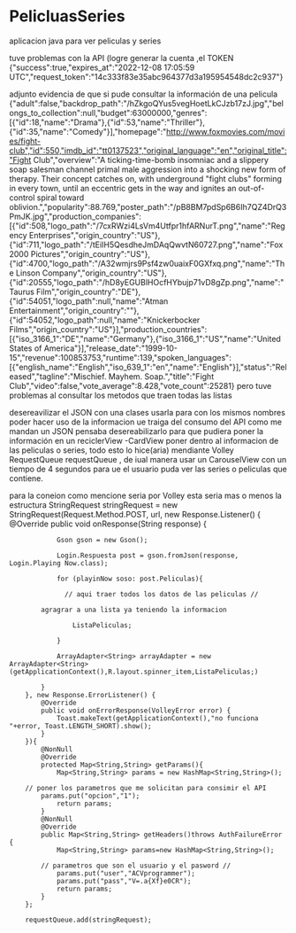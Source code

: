 # PelicluasSeries
aplicacion java para ver peliculas y series

tuve problemas con la API  (logre  generar la cuenta ,el TOKEN  {"success":true,"expires_at":"2022-12-08 17:05:59 UTC","request_token":"14c333f83e35abc964377d3a195954548dc2c937"}

adjunto evidencia de que si pude consultar la información de una pelicula 
{"adult":false,"backdrop_path":"/hZkgoQYus5vegHoetLkCJzb17zJ.jpg","belongs_to_collection":null,"budget":63000000,"genres":[{"id":18,"name":"Drama"},{"id":53,"name":"Thriller"},{"id":35,"name":"Comedy"}],"homepage":"http://www.foxmovies.com/movies/fight-club","id":550,"imdb_id":"tt0137523","original_language":"en","original_title":"Fight Club","overview":"A ticking-time-bomb insomniac and a slippery soap salesman channel primal male aggression into a shocking new form of therapy. Their concept catches on, with underground \"fight clubs\" forming in every town, until an eccentric gets in the way and ignites an out-of-control spiral toward oblivion.","popularity":88.769,"poster_path":"/pB8BM7pdSp6B6Ih7QZ4DrQ3PmJK.jpg","production_companies":[{"id":508,"logo_path":"/7cxRWzi4LsVm4Utfpr1hfARNurT.png","name":"Regency Enterprises","origin_country":"US"},{"id":711,"logo_path":"/tEiIH5QesdheJmDAqQwvtN60727.png","name":"Fox 2000 Pictures","origin_country":"US"},{"id":4700,"logo_path":"/A32wmjrs9Psf4zw0uaixF0GXfxq.png","name":"The Linson Company","origin_country":"US"},{"id":20555,"logo_path":"/hD8yEGUBlHOcfHYbujp71vD8gZp.png","name":"Taurus Film","origin_country":"DE"},{"id":54051,"logo_path":null,"name":"Atman Entertainment","origin_country":""},{"id":54052,"logo_path":null,"name":"Knickerbocker Films","origin_country":"US"}],"production_countries":[{"iso_3166_1":"DE","name":"Germany"},{"iso_3166_1":"US","name":"United States of America"}],"release_date":"1999-10-15","revenue":100853753,"runtime":139,"spoken_languages":[{"english_name":"English","iso_639_1":"en","name":"English"}],"status":"Released","tagline":"Mischief. Mayhem. Soap.","title":"Fight Club","video":false,"vote_average":8.428,"vote_count":25281}
pero tuve problemas al consultar los metodos que traen todas las listas

desereavilizar el JSON  con una clases   usarla para con los mismos nombres poder hacer uso de la informacion ue traiga del consumo del API
como me mandan un JSON pensaba desereabilizarlo para que pudiera poner  la información en un  reciclerView -CardView  poner dentro al informacion de las peliculas o series,
todo esto lo hice(aria) mendiante Volley RequestQueue requestQueue , de iual manera  usar un CarouselView con un tiempo de 4 segundos para ue el usuario puda  ver  las series o peliculas que contiene.

para la coneion como mencione seria por Volley esta seria mas o menos la estructura
StringRequest stringRequest = new StringRequest(Request.Method.POST, url, new Response.Listener<String>() {
            @Override
            public void onResponse(String response) {

                Gson gson = new Gson();

                Login.Respuesta post = gson.fromJson(response, Login.Playing Now.class);

                for (playinNow soso: post.Peliculas){

                  // aqui traer todos los datos de las peliculas //

			agragrar a una lista ya teniendo la informacion

                    ListaPeliculas;

                }

                ArrayAdapter<String> arrayAdapter = new ArrayAdapter<String>(getApplicationContext(),R.layout.spinner_item,ListaPeliculas;)
              
            }
        }, new Response.ErrorListener() {
            @Override
            public void onErrorResponse(VolleyError error) {
                Toast.makeText(getApplicationContext(),"no funciona "+error, Toast.LENGTH_SHORT).show();
            }
        }){
            @NonNull
            @Override
            protected Map<String,String> getParams(){
                Map<String,String> params = new HashMap<String,String>();
                
		// poner los parametros que me solicitan para consimir el API
			params.put("opcion","1");
                return params;
            }
            @NonNull
            @Override
            public Map<String,String> getHeaders()throws AuthFailureError {
                Map<String,String> params=new HashMap<String,String>();

			// parametros que son el usuario y el pasword //
                params.put("user","ACVprogrammer");
                params.put("pass","V=.a{Xf}e0CR");
                return params;
            }
        };

        requestQueue.add(stringRequest);
        
